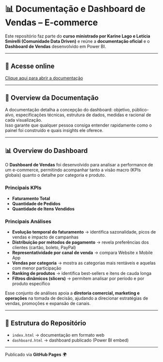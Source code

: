 # 📊 Documentação e Dashboard de Vendas – E-commerce  

Este repositório faz parte do **curso ministrado por Karine Lago e  Letícia Smirelli (Comunidade Data Driven)** e reúne a **documentação oficial** e o **Dashboard de Vendas** desenvolvido em Power BI.  

---

## 🔗 Acesse online  

 [Clique aqui para abrir a documentação](https://darllidso.github.io/01_dashboard_vendas/)  

---

## 📖 Overview da Documentação  

A documentação detalha a concepção do dashboard: objetivo, público-alvo, especificações técnicas, estrutura de dados, medidas e racional de cada visualização.  
Isso garante que qualquer pessoa consiga entender rapidamente como o painel foi construído e quais insights ele oferece.  

---

## 📊 Overview do Dashboard  

O **Dashboard de Vendas** foi desenvolvido para analisar a performance de um e-commerce, permitindo acompanhar tanto a visão macro (KPIs globais) quanto o detalhe por categoria e produto.  

### Principais KPIs

- **Faturamento Total**  
- **Quantidade de Pedidos**  
- **Quantidade de Itens Vendidos**  

### Principais Análises

- **Evolução temporal do faturamento** → identifica sazonalidade, picos de vendas e impacto de campanhas  
- **Distribuição por métodos de pagamento** → revela preferências dos clientes (cartão, boleto, PayPal)  
- **Representatividade por canal de venda** → compara Website x Mobile App  
- **Vendas por categoria** → mostra as categorias mais rentáveis e aquelas com menor participação  
- **Ranking de produtos** → identifica best-sellers e itens de cauda longa  
- **Filtros dinâmicos (slicers)** → permitem analisar por período e por produto específico  

Esse conjunto de análises apoia a **diretoria comercial, marketing e operações** na tomada de decisão, ajudando a direcionar estratégias de vendas, promoções e expansão de canais.  

---

## 📂 Estrutura do Repositório  

- `index.html` → documentação em formato web  
- `dashboard.html` → dashboard publicado (Power BI embed)  

---

Publicado via **GitHub Pages** 🌍  
